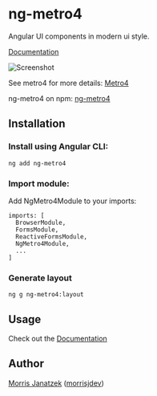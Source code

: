 # ng-metro4

Angular UI components in modern ui style.

[Documentation](https://morrisjdev.github.io/ng-metro4/#/)

![Screenshot](https://raw.githubusercontent.com/morrisjdev/ng-metro4/master/projects/ng-metro4/ng-metro4%20screenshot.PNG)

See metro4 for more details:
[Metro4](https://metroui.org.ua/)

ng-metro4 on npm: 
[ng-metro4](https://www.npmjs.com/package/ng-metro4)

## Installation

### Install using Angular CLI:

````
ng add ng-metro4
````

### Import module:

Add NgMetro4Module to your imports:

````
imports: [
  BrowserModule,
  FormsModule,
  ReactiveFormsModule,
  NgMetro4Module,
  ...
]
````

### Generate layout

````
ng g ng-metro4:layout
````


## Usage

Check out the [Documentation](https://morrisjdev.github.io/ng-metro4/#/)

## Author

[Morris Janatzek](http://morrisj.net) ([morrisjdev](https://github.com/morrisjdev))
